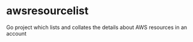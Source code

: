 # awsresourcelist
Go project which lists and collates the details about AWS resources in an account

